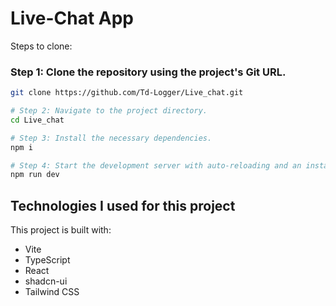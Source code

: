 # Live-Chat App
Steps to clone:

### Step 1: Clone the repository using the project's Git URL.
```sh
git clone https://github.com/Td-Logger/Live_chat.git

# Step 2: Navigate to the project directory.
cd Live_chat

# Step 3: Install the necessary dependencies.
npm i

# Step 4: Start the development server with auto-reloading and an instant preview.
npm run dev
```
## Technologies I used for this project

This project is built with:

- Vite
- TypeScript
- React
- shadcn-ui
- Tailwind CSS
